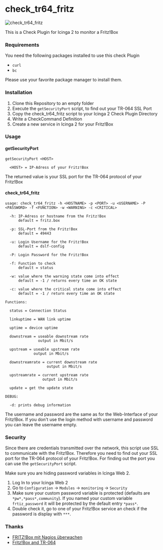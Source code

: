 # check_tr64_fritz

![check_tr64_fritz](https://raw.githubusercontent.com/mcktr/check_tr64_fritz/master/doc/github_doc_fritzbox_services.png)

This is a Check Plugin for Icinga 2 to monitor a Fritz!Box

### Requirements

You need the following packages installed to use this check Plugin

- `curl`
- `bc`

Please use your favorite package manager to install them.

### Installation

1. Clone this Repository to an empty folder
2. Execute the `getSecurityPort` script, to find out your TR-064 SSL Port
3. Copy the check_tr64_fritz script to your Icinga 2 Check Plugin Directory
4. Write a CheckCommand Definition
5. Create a new service in Icinga 2 for your Fritz!Box

### Usage

#### getSecurityPort

```
getSecurityPort <HOST>

  <HOST> = IP-Adress of your Fritz!Box
```

The returned value is your SSL port for the TR-064 protocol of your Fritz!Box

#### check_tr64_fritz

```
usage: check_tr64_fritz -h <HOSTNAME> -p <PORT> -u <USERNAME> -P <PASSWORD> -f <FUNCTION> -w <WARNING> -c <CRITICAL>

  -h: IP-Adress or hostname from the Fritz!Box
      default = fritz.box

  -p: SSL-Port from the Fritz!Box
      default = 49443

  -u: Login Username for the Fritz!Box
      default = dslf-config

  -P: Login Password for the Fritz!Box

  -f: Function to check
      default = status

  -w: value where the warning state come into effect
      default = -1 / returns every time an OK state

  -c: value where the critical state come into effect
      default = -1 / return every time an OK state

Functions:

  status = Connection Status

  linkuptime = WAN link uptime

  uptime = device uptime

  downstream = useable downstream rate
               output in Mbit/s

  upstream = useable upstream rate
             output in Mbit/s

  downstreamrate = current downstream rate
                   output in Mbit/s

  upstreamrate = current upstream rate
                 output in Mbit/s

  update = get the update state

DEBUG:

  -d: prints debug information
```

The username and password are the same as for the Web-Interface of your Fritz!Box. If you don't use the login method with username and password you can leave the username empty.

### Security

Since there are credentials transmitted over the network, this script use SSL to communicate with the Fritz!Box. Therefore you need to find out your SSL port for the TR-064 protocol of your Fritz!Box. For finding out the port you can use the `getSecurityPort` script.

Make sure you are hiding password variables in Icinga Web 2.

1. Log In to your Icinga Web 2
2. Go to `Configuration` -> `Modules` -> `monitoring` -> `Security`
3. Make sure your custom password variable is protected (defaults are `*pw*,*pass*,community`). If you named your custom variable `frtiz_password` it will be protected by the default entry `*pass*`.
4. Double check it, go  to one of your Fritz!Box service an check if the password is display with ``***``.

### Thanks

- [FRITZ!Box mit Nagios überwachen](http://blog.gmeiners.net/2013/09/fritzbox-mit-nagios-uberwachen.html)
- [Fritz!Box and TR-064](http://heise.de/-2550500)
